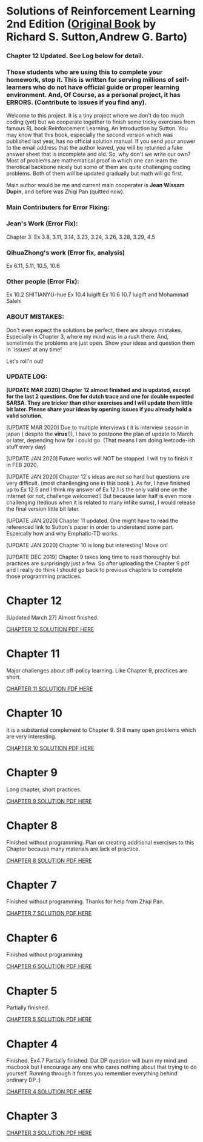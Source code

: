 # Solutions of Reinforcement Learning 2nd Edition ([Original Book](https://www.amazon.co.jp/exec/obidos/ASIN/0262039249/hatena-blog-22/) by Richard S. Sutton,Andrew G. Barto)

### Chapter 12 Updated. See Log below for detail. 

### Those students who are using this to complete your homework, stop it. This is written for serving millions of self-learners who do not have official guide or proper learning environment. And, Of Course, as a personal project, it has ERRORS. (Contribute to issues if you find any).

Welcome to this project. It is a tiny project where we don't do too much coding (yet) but we cooperate together to finish some tricky exercises from famous RL book Reinforcement Learning, An Introduction by Sutton. You may know that this book, especially the second version which was published last year, has no official solution manual. If you send your answer to the email address that the author leaved, you will be returned a fake answer sheet that is incomplete and old. So, why don't we write our own? Most of problems are mathematical proof in which one can learn the therotical backbone nicely but some of them are quite challenging coding problems. Both of them will be updated gradually but math will go first.

Main author would be me and current main cooperater is **Jean Wissam Dupin**, and before was Zhiqi Pan (quitted now). 

### Main Contributers for Error Fixing:

### Jean's Work (Error Fix):

Chapter 3:
Ex 3.8, 3.11, 3.14, 3.23, 3.24, 3.26, 3.28, 3.29, 4.5

### QihuaZhong's work (Error fix, analysis)

Ex 6.11, 5.11, 10.5, 10.6

### Other people (Error Fix):

Ex 10.2  SHITIANYU-hue 
Ex 10.4 luigift 
Ex 10.6 10.7 luigift and Mohammad Salehi 

### ABOUT MISTAKES:

Don't even expect the solutions be perfect, there are always mistakes. Especially in Chapter 3, where my mind was in a rush there. And, sometimes the problems are just open. Show your ideas and question them in 'issues' at any time!


Let's roll'n out!

### UPDATE LOG:

**[UPDATE MAR 2020] Chapter 12 almost finished and is updated, except for the last 2 questions. One for dutch trace and one for double expected SARSA. They are tricker than other exercises and I will update them little bit later. Please share your ideas by opening issues if you already hold a valid solution.**

[UPDATE MAR 2020] Due to multiple interviews ( it is interview season in japan ( despite the **virus**!)), I have to postpone the plan of update to March or later, depending how far I could go. (That means I am doing leetcode-ish stuff every day)

[UPDATE JAN 2020] Future works will NOT be stopped. I will try to finish it in FEB 2020.

[UPDATE JAN 2020] Chapter 12's ideas are not so hard but questions are very difficult. (most chanllenging one in this book
). As far, I have finished up to Ex 12.5 and I think my answer of Ex 12.1 is the only valid one on the internet (or not, challenge welcomed!) But because later half is even more challenging (tedious when it is related to many infiite sums), I would release the final version little bit later.

[UPDATE JAN 2020] Chapter 11 updated. One might have to read the referenced link to Sutton's paper in order to understand some part. Espeically how and why Emphatic-TD works.

[UPDATE JAN 2020] Chapter 10 is long but interesting! Move on!

[UPDATE DEC 2019] Chapter 9 takes long time to read thoroughly but practices are surprisingly just a few. So after uploading the Chapter 9 pdf and I really do think I should go back to previous chapters to complete those programming practices.

# Chapter 12

[Updated March 27] Almost finished. 

[CHAPTER 12 SOLUTION PDF HERE](https://github.com/LyWangPX/Solutions-of-Reinforcement-Learning-An-Introduction-Sutton-2nd/blob/master/Chapter%2012/Solutions_to_Reinforcement_Learning_by_Sutton_Chapter_12_r1.pdf)

# Chapter 11
Major challenges about off-policy learning. Like Chapter 9, practices are short.

[CHAPTER 11 SOLUTION PDF HERE](https://github.com/LyWangPX/Solutions-of-Reinforcement-Learning-An-Introduction-Sutton-2nd/blob/master/Chapter%2011/Solutions_to_Reinforcement_Learning_by_Sutton_Chapter_11_r1.pdf)

# Chapter 10
It is a substantial complement to Chapter 9. Still many open problems which are very interesting.

[CHAPTER 10 SOLUTION PDF HERE](https://github.com/LyWangPX/Solutions-of-Reinforcement-Learning-An-Introduction-Sutton-2nd/blob/master/Chapter%2010/Solutions_to_Reinforcement_Learning_by_Sutton_Chapter_10_r6.pdf)

# Chapter 9
Long chapter, short practices.

[CHAPTER 9 SOLUTION PDF HERE](https://github.com/LyWangPX/Solutions-of-Reinforcement-Learning-An-Introduction-Sutton-2nd/blob/master/Chapter%209/Solutions_to_Reinforcement_Learning_by_Sutton_Chapter_9.pdf)

# Chapter 8
Finished without programming. Plan on creating additional exercises to this Chapter because many materials are lack of practice.

[CHAPTER 8 SOLUTION PDF HERE](https://github.com/LyWangPX/Solutions-of-Reinforcement-Learning-An-Introduction-Sutton-2nd/blob/master/Chapter%208/Solutions_to_Reinforcement_Learning_by_Sutton_Chapter_8.pdf)

# Chapter 7
Finished without programming. Thanks for help from Zhiqi Pan.

[CHAPTER 7 SOLUTION PDF HERE](https://github.com/LyWangPX/Solutions-of-Reinforcement-Learning-An-Introduction-Sutton-2nd/blob/master/Chapter%207/Solutions_to_Reinforcement_Learning_by_Sutton_Chapter_7_r2.pdf)

# Chapter 6
Finished without programming

[CHAPTER 6 SOLUTION PDF HERE](https://github.com/LyWangPX/Solutions-of-Reinforcement-Learning-An-Introduction-Sutton-2nd/blob/master/Chapter%206/Solutions_to_Reinforcement_Learning_by_Sutton_Chapter_6_r3.pdf)

# Chapter 5
Partially finished.

[CHAPTER 5 SOLUTION PDF HERE](https://github.com/LyWangPX/Solutions-of-Reinforcement-Learning-An-Introduction-Sutton-2nd/blob/master/Chapter%205/Solutions_to_Reinforcement_Learning_by_Sutton_Chapter_5_r2.pdf)

# Chapter 4
Finished. 
Ex4.7 Partially finished. 
Dat DP question will burn my mind and macbook but I encourage any one who cares nothing about that trying to do yourself. Running through it forces you remember everything behind ordinary DP.:)

[CHAPTER 4 SOLUTION PDF HERE](https://github.com/LyWangPX/Solutions-of-Reinforcement-Learning-An-Introduction-Sutton-2nd/blob/master/Chapter%204/Solutions_to_Reinforcement_Learning_by_Sutton_Chapter_4_r5.pdf)

# Chapter 3

[CHAPTER 3 SOLUTION PDF HERE](https://github.com/LyWangPX/Solutions-of-Reinforcement-Learning-An-Introduction-Sutton-2nd/blob/master/Chapter%203/Solutions_to_Reinforcement_Learning_by_Sutton_Chapter_3_r9.pdf)

